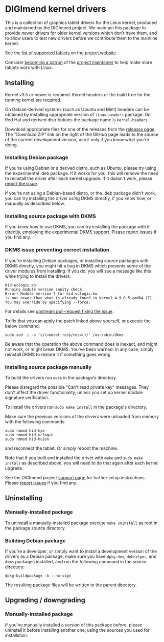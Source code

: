 DIGImend kernel drivers
=======================

This is a collection of graphics tablet drivers for the Linux kernel, produced
and maintained by the DIGImend project. We maintain this package to provide
newer drivers for older kernel versions which don't have them, and to allow
users to test new drivers before we contribute them to the mainline kernel.

See the [list of supported tablets][supported_tablets] on the [project
website][website].

Consider [becoming a patron][patreon_pledge] of the [project
maintainer][patreon_profile] to help make more tablets work with Linux.

Installing
----------

Kernel v3.5 or newer is required. Kernel headers or the build tree for the
running kernel are required.

On Debian-derived systems (such as Ubuntu and Mint) headers can be obtained by
installing appropriate version of `linux-headers` package. On Red Hat and
derived distributions the package name is `kernel-headers`.

Download appropriate files for one of the releases from the [releases
page][releases]. The "Download ZIP" link on the right of the GitHub page leads
to the source of the current development version, use it only if you know what
you're doing.

### Installing Debian package ###

If you're using Debian or a derived distro, such as Ubuntu, please try using
the experimental .deb package. If it works for you, this will remove the need
to reinstall the driver after each kernel upgrade. If it doesn't work, please
[report the issue][report_issue].

If you're not using a Debian-based distro, or the .deb package didn't work,
you can try installing the driver using DKMS directly, if you know how, or
manually as described below.

### Installing source package with DKMS ###

If you know how to use DKMS, you can try installing the package with it
directly, employing the experimental DKMS support. Please [report
issues][report_issue] if you find any.

### DKMS issue preventing correct installation ###

If you're installing Debian packages, or installing source packages with DKMS
directly, you might hit a bug in DKMS which prevents some of the driver
modules from installing. If you do, you will see a message like this while
trying to install the drivers:

    hid-uclogic.ko:
    Running module version sanity check.
    Error! Module version 7 for hid-uclogic.ko
    is not newer than what is already found in kernel 4.9.0-5-amd64 (7).
    You may override by specifying --force.

For details see [upstream pull-request fixing the issue][dkms_issue_pr].

To fix that you can apply the patch linked above yourself, or execute the
below command:

    sudo sed -i -e 's/\<unset res$/res=()/' /usr/sbin/dkms

Be aware that the operation the above command does is inexact, and might not
work, or might break DKMS. You've been warned. In any case, simply reinstall
DKMS to restore it if something goes wrong.

### Installing source package manually ###

To build the drivers run `make` in the package's directory.

Please disregard the possible "Can't read private key" messages. They don't
affect the driver functionality, unless you set up kernel module signature
verification.

To install the drivers run `sudo make install` in the package's directory.

Make sure the previous versions of the drivers were unloaded from memory with
the following commands:

    sudo rmmod hid-kye
    sudo rmmod hid-uclogic
    sudo rmmod hid-huion

and reconnect the tablet. Or simply reboot the machine.

Note that if you built and installed the driver with `make` and `sudo make
install` as described above, you will need to do that again after each kernel
upgrade.

See the DIGImend project [support page](http://digimend.github.io/support/)
for further setup instructions. Please [report issues][report_issue] if you
find any.

Uninstalling
------------

### Manually-installed package ###

To uninstall a manually-installed package execute `make uninstall` as root in
the package source directory.

### Building Debian package ###

If you're a developer, or simply want to install a development version of the
drivers as a Debian package, make sure you have `dpkg-dev`, `debhelper`, and
`dkms` packages installed, and run the following command in the source
directory:

    dpkg-buildpackage -b --no-sign

The resulting package files will be written to the parent directory.

Upgrading / downgrading
-----------------------

### Manually-installed package ###

If you've manually installed a version of this package before, please
uninstall it before installing another one, using the sources you used for
installation.


[website]: http://digimend.github.io/
[supported_tablets]: http://digimend.github.io/drivers/digimend/tablets/
[releases]: https://github.com/DIGImend/digimend-kernel-drivers/releases
[report_issue]: https://github.com/DIGImend/digimend-kernel-drivers/issues/new
[wrapping_up]: http://spbnick.github.io/2016/07/31/Wrapping-up-DIGImend-work.html
[patreon_profile]: https://www.patreon.com/spbnick
[patreon_pledge]: https://www.patreon.com/bePatron?c=930980
[dkms_issue_pr]: https://github.com/dell/dkms/pull/47
